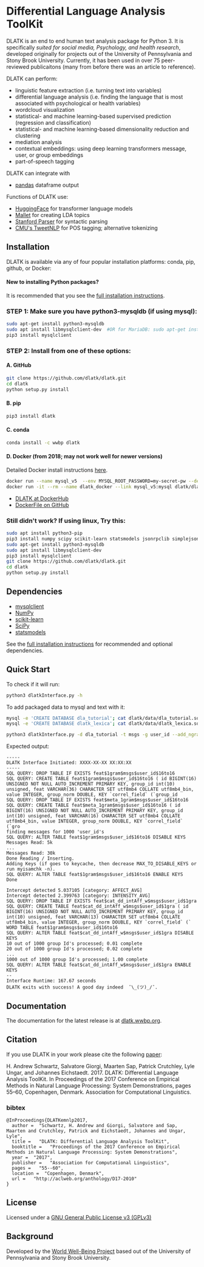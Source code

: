 # Differential Language Analysis ToolKit

DLATK is an end to end human text analysis package for Python 3. It is specifically *suited for social media, Psychology, and health research*, developed originally for projects out of the University of Pennsylvania and Stony Brook University.  Currently, it has been used in over 75 peer-reviewed publicaitons (many from before there was an article to reference).

DLATK can perform:

- linguistic feature extraction (i.e. turning text into variables)
- differential language analysis (i.e. finding the language that is most associated with psychological or health variables)
- wordcloud visualization
- statistical- and machine learning-based supervised prediction (regression and classification)
- statistical- and machine learning-based dimensionality reduction and clustering
- mediation analysis
- contextual embeddings: using deep learning transformers message, user, or group embeddings
- part-of-speech tagging

DLATK can integrate with
- [pandas](http://pandas.pydata.org/) dataframe output

Functions of DLATK use:

- [HuggingFace](http://??.org/) for transformer language models
- [Mallet](http://mallet.cs.umass.edu/) for creating LDA topics
- [Stanford Parser](http://nlp.stanford.edu/software/lex-parser.shtml) for syntactic parsing
- [CMU's TweetNLP](http://www.cs.cmu.edu/~ark/TweetNLP/) for POS tagging; alternative tokenizing


## Installation

DLATK is available via any of four popular installation platforms: conda, pip, github, or Docker:

#### New to installing Python packages?
It is recommended that you see the [full installation instructions](http://dlatk.wwbp.org/install.html#dependencies).

### STEP 1:  Make sure you have python3-mysqldb (if using mysql):
```sh
sudo apt-get install python3-mysqldb
sudo apt install libmysqlclient-dev  #OR for MariaDB: sudo apt-get install libmariadbclient-dev
pip3 install mysqlclient
```

### STEP 2: Install from one of these options:

#### A. GitHub
```sh
git clone https://github.com/dlatk/dlatk.git
cd dlatk
python setup.py install
```
#### B. pip
```sh
pip3 install dlatk
```

#### C. conda
```sh
conda install -c wwbp dlatk
```

#### D. Docker (from 2018; may not work well for newer versions)
Detailed Docker install instructions [here](http://dlatk.wwbp.org/tutorials/tut_docker.html).

```sh
docker run --name mysql_v5  --env MYSQL_ROOT_PASSWORD=my-secret-pw --detach mysql:5.5
docker run -it --rm --name dlatk_docker --link mysql_v5:mysql dlatk/dlatk bash
```

- [DLATK at DockerHub](https://hub.docker.com/r/dlatk/dlatk/)
- [DockerFile on GitHub](https://github.com/dlatk/dlatk-docker)


### Still didn't work? If using linux, Try this:
```sh
sudo apt install python3-pip
pip3 install numpy scipy scikit-learn statsmodels jsonrpclib simplejson nltk
sudo apt-get install python3-mysqldb
sudo apt install libmysqlclient-dev
pip3 install mysqlclient
git clone https://github.com/dlatk/dlatk.git
cd dlatk
python setup.py install
```

## Dependencies
- [mysqlclient](https://github.com/PyMySQL/mysqlclient-python)
- [NumPy](http://www.numpy.org)
- [scikit-learn](http://www.scikit-learn.org/)
- [SciPy](http://www.scipy.org/)
- [statsmodels](http://www.statsmodels.org/)

See the [full installation instructions](http://dlatk.wwbp.org/install.html#dependencies)
for recommended and optional dependencies.

## Quick Start

To check if it will run:

```sh
python3 dlatkInterface.py -h
```

To add packaged data to mysql and text with it:

```sh
mysql -e 'CREATE DATABASE dla_tutorial'; cat dlatk/data/dla_tutorial.sql | mysql dla_tutorial
mysql -e 'CREATE DATABASE dlatk_lexica'; cat dlatk/data/dlatk_lexica.sql | mysql dlatk_lexica

python3 dlatkInterface.py -d dla_tutorial -t msgs -g user_id --add_ngrams -n 1 --add_lex -l dd_intAff --weighted_lex
```

Expected output:

```console
-----
DLATK Interface Initiated: XXXX-XX-XX XX:XX:XX
-----
SQL QUERY: DROP TABLE IF EXISTS feat$1gram$msgs$user_id$16to16
SQL QUERY: CREATE TABLE feat$1gram$msgs$user_id$16to16 ( id BIGINT(16) UNSIGNED NOT NULL AUTO_INCREMENT PRIMARY KEY, group_id int(10) unsigned, feat VARCHAR(36) CHARACTER SET utf8mb4 COLLATE utf8mb4_bin, value INTEGER, group_norm DOUBLE, KEY `correl_field` (`group_id
SQL QUERY: DROP TABLE IF EXISTS feat$meta_1gram$msgs$user_id$16to16
SQL QUERY: CREATE TABLE feat$meta_1gram$msgs$user_id$16to16 ( id BIGINT(16) UNSIGNED NOT NULL AUTO_INCREMENT PRIMARY KEY, group_id int(10) unsigned, feat VARCHAR(16) CHARACTER SET utf8mb4 COLLATE utf8mb4_bin, value INTEGER, group_norm DOUBLE, KEY `correl_field` (`gro
finding messages for 1000 'user_id's
SQL QUERY: ALTER TABLE feat$1gram$msgs$user_id$16to16 DISABLE KEYS
Messages Read: 5k
...
Messages Read: 30k
Done Reading / Inserting.
Adding Keys (if goes to keycache, then decrease MAX_TO_DISABLE_KEYS or run myisamchk -n).
SQL QUERY: ALTER TABLE feat$1gram$msgs$user_id$16to16 ENABLE KEYS
Done

Intercept detected 5.037105 [category: AFFECT_AVG]
Intercept detected 2.399763 [category: INTENSITY_AVG]
SQL QUERY: DROP TABLE IF EXISTS feat$cat_dd_intAff_w$msgs$user_id$1gra
SQL QUERY: CREATE TABLE feat$cat_dd_intAff_w$msgs$user_id$1gra ( id BIGINT(16) UNSIGNED NOT NULL AUTO_INCREMENT PRIMARY KEY, group_id int(10) unsigned, feat VARCHAR(13) CHARACTER SET utf8mb4 COLLATE utf8mb4_bin, value INTEGER, group_norm DOUBLE, KEY `correl_field` (`
WORD TABLE feat$1gram$msgs$user_id$16to16
SQL QUERY: ALTER TABLE feat$cat_dd_intAff_w$msgs$user_id$1gra DISABLE KEYS
10 out of 1000 group Id's processed; 0.01 complete
20 out of 1000 group Id's processed; 0.02 complete
...
1000 out of 1000 group Id's processed; 1.00 complete
SQL QUERY: ALTER TABLE feat$cat_dd_intAff_w$msgs$user_id$1gra ENABLE KEYS
--
Interface Runtime: 167.67 seconds
DLATK exits with success! A good day indeed  ¯\_(ツ)_/¯.
```

## Documentation

The documentation for the latest release is at [dlatk.wwbp.org](dlatk.wwbp.org).

## Citation

If you use DLATK in your work please cite the following [paper](http://aclweb.org/anthology/D17-2010):

H. Andrew Schwartz, Salvatore Giorgi, Maarten Sap, Patrick Crutchley, Lyle Ungar, and Johannes Eichstaedt. 2017. DLATK: Differential Language Analysis ToolKit. In Proceedings of the 2017 Conference on Empirical Methods in Natural Language Processing: System Demonstrations, pages 55–60, Copenhagen, Denmark. Association for Computational Linguistics.

### bibtex
```
@InProceedings{DLATKemnlp2017,
  author =  "Schwartz, H. Andrew and Giorgi, Salvatore and Sap, Maarten and Crutchley, Patrick and Eichstaedt, Johannes and Ungar, Lyle",
  title =   "DLATK: Differential Language Analysis ToolKit",
  booktitle =   "Proceedings of the 2017 Conference on Empirical Methods in Natural Language Processing: System Demonstrations",
  year =  "2017",
  publisher =   "Association for Computational Linguistics",
  pages =   "55--60",
  location =  "Copenhagen, Denmark",
  url =   "http://aclweb.org/anthology/D17-2010"
}

```

## License

Licensed under a [GNU General Public License v3 (GPLv3)](https://www.gnu.org/licenses/gpl-3.0.en.html)

## Background

Developed by the [World Well-Being Project](http://www.wwbp.org) based out of the University of Pennsylvania and Stony Brook University.
